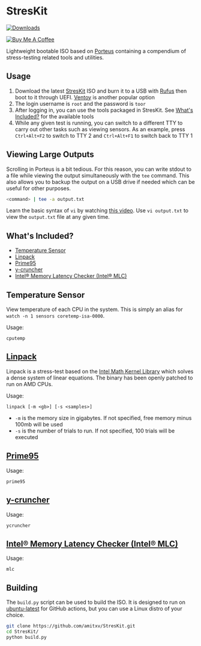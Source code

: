 # StresKit

[![Downloads](https://img.shields.io/github/downloads/amitxv/StresKit/total.svg)](https://github.com/amitxv/StresKit/releases)

[![Buy Me A Coffee](https://www.buymeacoffee.com/assets/img/custom_images/orange_img.png)](https://www.buymeacoffee.com/amitxv)

Lightweight bootable ISO based on [Porteus](https://www.porteus.org) containing a compendium of stress-testing related tools and utilities.

## Usage

1. Download the latest [StresKit](https://github.com/amitxv/StresKit/releases) ISO and burn it to a USB with [Rufus](https://rufus.ie/en) then boot to it through UEFI. [Ventoy](https://www.ventoy.net/en/index.html) is another popular option
2. The login username is ``root`` and the password is ``toor``
3. After logging in, you can use the tools packaged in StresKit. See [What's Included?](#whats-included) for the available tools
4. While any given test is running, you can switch to a different TTY to carry out other tasks such as viewing sensors. As an example, press ``Ctrl+Alt+F2`` to switch to TTY 2 and ``Ctrl+Alt+F1`` to switch back to TTY 1

## Viewing Large Outputs

Scrolling in Porteus is a bit tedious. For this reason, you can write stdout to a file while viewing the output simultaneously with the ``tee`` command. This also allows you to backup the output on a USB drive if needed which can be useful for other purposes.

```sh
<command> | tee -a output.txt
```

Learn the basic syntax of ``vi`` by watching [this video](https://www.youtube.com/watch?v=vo2FXvPkcEA). Use ``vi output.txt`` to view the ``output.txt`` file at any given time.

## What's Included?

- [Temperature Sensor](#temperature-sensor)
- [Linpack](#linpack)
- [Prime95](#prime95)
- [y-cruncher](#y-cruncher)
- [Intel® Memory Latency Checker (Intel® MLC)](#intel®-memory-latency-checker-intel®-mlc)

## Temperature Sensor

View temperature of each CPU in the system. This is simply an alias for ``watch -n 1 sensors coretemp-isa-0000``.

Usage:

```
cputemp
```

## [Linpack](https://en.wikipedia.org/wiki/LINPACK_benchmarks)

Linpack is a stress-test based on the [Intel Math Kernel Library](https://www.intel.com/content/www/us/en/developer/tools/oneapi/onemkl.html#gs.4kgof5) which solves a dense system of linear equations. The binary has been openly patched to run on AMD CPUs.

Usage:

```
linpack [-m <gb>] [-s <samples>]
```

- ``-m`` is the memory size in gigabytes. If not specified, free memory minus 100mb will be used
- ``-s`` is the number of trials to run. If not specified, 100 trials will be executed

## [Prime95](https://www.mersenne.org/download)

Usage:

```
prime95
```

## [y-cruncher](http://www.numberworld.org/y-cruncher)

Usage:

```
ycruncher
```

## [Intel® Memory Latency Checker (Intel® MLC)](https://www.intel.com/content/www/us/en/developer/articles/tool/intelr-memory-latency-checker.html)

Usage:

```
mlc
```

## Building

The ``build.py`` script can be used to build the ISO. It is designed to run on [ubuntu-latest](https://docs.github.com/en/actions/using-workflows/workflow-syntax-for-github-actions#choosing-github-hosted-runners) for GitHub actions, but you can use a Linux distro of your choice.

```bash
git clone https://github.com/amitxv/StresKit.git
cd StresKit/
python build.py
```
